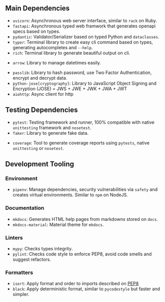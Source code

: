 ## Main Dependencies

- `uvicorn`: Asynchronous web server interface, similar to `rack` on Ruby.
- `fastapi`: Asynchronous typed web framwork that generates openapi specs based on types.
- `pydantic`: Validator/Serializer based on typed Python and `dataclasses`.
- `typer`: Terminal library to create easy cli command based on types, generating autocompletes and `--help`.
- `rich`: Terminal library to generate beautiful output on cli.
<!-- - `sqlalchemy`: SQL ORM that implements data-mapper (similar to Hibernate on Java) but also active record (similar to ActiveRecord on Rails).
- `alembic`: Database migration tool for SQLAlchemy. -->
- `arrow`: Library to manage datetimes easily.
<!-- - `dependency-injector`: Library to use dependency injection using types signature. -->
- `passlib`: Library to hash password, use Two Factor Authentication, encrypt and decrypt data.
- `python-jose[cryptography]`: Library to JavaScript Object Signing and Encryption (JOSE) = JWS + JWE + JWK + JWA + JWT
- `aiohttp`: Async client for http

## Testing Dependencies

- `pytest`: Testing framework and runner, 100% compatible with native `unittesting` framework and `nosetest`.
- `faker`: Library to generate fake data.
<!-- - `factory_boy`: Library to generate factory models for many Python ORMs. Inspired by `factory_bot` on Ruby. -->
- `coverage`: Tool to generate coverage reports using `pytests`, native `unittesting` or `nosetest`.
<!-- - `tox`: Testing automation framework to run tests across many python version and environments. -->

## Development Tooling

### Environment

<!-- - `pyenv`: Python version manager. Similar to `nvm` on NodeJS and `rbenv` on Ruby. -->

- `pipenv`: Manage dependencies, security vulnerabilities via `safety` and creates virtual environments. Similar to `npm` on NodeJS.

### Documentation

- `mkdocs`: Generates HTML help pages from markdowns stored on `docs`.
- `mkdocs-material`: Material theme for `mkdocs`.

### Linters

- `mypy`: Checks types integrity.
- `pylint`: Checks code style to enforce PEP8, avoid code smells and suggest refactors.
<!-- - `radon`: Checks mantainability and cyclomatic complexity. -->

### Formatters

- `isort`: Apply format and order to imports described on [PEP8](https://www.python.org/dev/peps/pep-0008/#imports)
- `black`: Apply deterministic format, similar to `pycodestyle` but faster and simpler.

<!-- ### Security Linters

- `safety`: Checks security vulnerabilities on dependencies.
- `bandit`: Checks security vulnerabilities scanning code statically. -->

